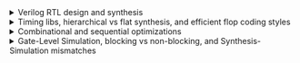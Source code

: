 <details>
<summary>Verilog RTL design and synthesis</summary>
  
  #### - Lab2: iverilog and GTKWave
  Functional verification (Boolean simulation: i.e., zero delays)
  ```
  $ git clone https://github.com/kunalg123/sky130RTLDesignAndSynthesisWorkshop.git
  $ cd sky130RTLDesignAndSynthesisWorkshop/verilog_files
  $ iverilog good_mux.v tb_good_mux.v
  $ ./a.out
  $ gtkwave tb_good_mux.vcd
  ```
  <img alt="gtkwave_good_mux" src="./images/GTKWave_good_mux.png">

  #### - Lab3: Yosys and abc
  - Logical synthesis
    
  > [!IMPORTANT]
  > Note the library name...
  ```
  $ yosys
  > read_liberty -lib ../lib/sky130_fd_sc_hd__tt_025C_1v80_nomux.lib
  > read_verilog good_mux.v
  > synth -top good_mux
  ```
  <img alt="Yosys_good_mux" src="./images/Yosys_good_mux.png">

  - Mapping to a given technology (Sky130 standard cells in this case) using [ABC](https://people.eecs.berkeley.edu/~alanmi/abc/)
  ```
  > abc -liberty ../lib/sky130_fd_sc_hd__tt_025C_1v80_nomux.lib
  > show
  ```
  <img alt="Yosys_good_mux_nomux_show" src="./images/Yosys_good_mux_nomux_show.png">

  ```
  > write_verilog -noattr good_mux_netlist.v
  > exit
  ```
  - Resulting schematic using Sky130 standard cells
  <img alt="Yosys_good_mux_sch" src="./images/Yosys_good_mux_sch.png">
</details>

<details>
<summary>Timing libs, hierarchical vs flat synthesis, and efficient flop coding styles</summary>

  #### - Lab5: Hierarchical vs Flat Synthesis
  ```
  $ cd sky130RTLDesignAndSynthesisWorkshop/verilog_files
  $ yosys
  > read_liberty -lib ../lib/sky130_fd_sc_hd__tt_025C_1v80.lib
  > read_verilog multiple_modules.v
  > synth -top multiple_modules
  > abc -liberty ../lib/sky130_fd_sc_hd__tt_025C_1v80.lib
  > show multiple_modules
  ```
  - Resulting schematic
  <img alt="Yosys_multiple_modules" src="./images/Yosys_multiple_modules.png">

  ```
  > write_verilog -noattr multiple_modules_hier.v
  ```
  - Resulting Verilog netlist
  <img alt="mmodules" src="./images/mmodules.png">

  ```
  > show sub_module1
  ```
  - Resulting schematic using Sky130 standard cells
  <img alt="Yosys_sub_module1" src="./images/Yosys_sub_module1.png">

  ```
  > show sub_module2
  ```
  - Resulting schematic using Sky130 standard cells
  <img alt="Yosys_sub_module2" src="./images/Yosys_sub_module2.png">

  #### - Various Flip-Flop Coding Styles

  ##### - Asynchronous Reset DFF - functional simulation
  ```
$ iverilog dff_asyncres.v tb_dff_asyncres.v
$ ./a.out
$ gtkwave tb_dff_asyncres.vcd
  ```
<img alt="GTKWave_dff_asyncres" src="./images/GTKWave_dff_asyncres.png">

  ##### - Synchronous Set DFF - functional simulation
  ```
$ iverilog dff_async_set.v tb_dff_async_set.v
$ ./a.out
$ gtkwave tb_dff_async_set.vcd
  ```
<img alt="GTKWave_dff_asyncset" src="./images/GTKWave_dff_asyncset.png">

  ##### - Synchronous Reset DFF - functional simulation
  ```
$ iverilog dff_syncres.v tb_dff_syncres.v
$ ./a.out
$ gtkwave tb_dff_syncres.vcd
  ```
<img alt="GTKWave_dff_syncres" src="./images/GTKWave_dff_syncres.png">

  ##### - Asynchronous Reset, Synchronous Reset DFF - functional simulation
  ```
$ iverilog dff_asyncres_syncres.v tb_dff_asyncres_syncres.v
$ ./a.out
$ gtkwave tb_dff_asyncres_syncres.vcd
  ```
<img alt="GTKWave_dff_asyncres_syncres" src="./images/GTKWave_dff_asyncres_syncres.png">

  ##### - Asynchronous Reset DFF - synthesis
  ```
$ yosys

> read_liberty -lib ../lib/sky130_fd_sc_hd__tt_025C_1v80.lib

> read_verilog dff_asyncres.v
> synth -top dff_asyncres
> dfflibmap -liberty ../lib/sky130_fd_sc_hd__tt_025C_1v80.lib
> abc -liberty ../lib/sky130_fd_sc_hd__tt_025C_1v80.lib
> show
  ```
<img alt="Yosys_dff_asyncres" src="./images/Yosys_dff_asyncres.png">
<img alt="dff_asyncres" src="./images/dff_asyncres.png">

  ##### - Asynchronous Set DFF - synthesis
  ```
> read_verilog dff_async_set.v
> synth -top dff_async_set
> dfflibmap -liberty ../lib/sky130_fd_sc_hd__tt_025C_1v80.lib
> abc -liberty ../lib/sky130_fd_sc_hd__tt_025C_1v80.lib
> show
  ```
<img alt="Yosys_dff_asyncset" src="./images/Yosys_dff_asyncset.png">
<img alt="dff_asyncset" src="./images/dff_asyncset.png">

  ##### - Synchronous Reset DFF - synthesis
  ```
> read_verilog dff_syncres.v
> synth -top dff_syncres
> dfflibmap -liberty ../lib/sky130_fd_sc_hd__tt_025C_1v80.lib
> abc -liberty ../lib/sky130_fd_sc_hd__tt_025C_1v80.lib
> show
  ```
<img alt="Yosys_dff_sync_reset" src="./images/Yosys_dff_sync_reset.png">
<img alt="dff_sync_reset" src="./images/dff_sync_reset.png">

#### - Interesting optimisations

##### - Multiplying by two - synthesis
```
$ yosys
> read_liberty -lib ../lib/sky130_fd_sc_hd__tt_025C_1v80.lib

> read_verilog mult_2.v
> synth -top mul2
> abc -liberty ../lib/sky130_fd_sc_hd__tt_025C_1v80.lib
> show
```
<img alt="Yosys_mul2" src="./images/Yosys_mul2.png">

<img alt="mul2" src="./images/mul2.png">

##### - Multiplying by eight - synthesis

  > [!WARNING]
  > It is actually multiplying by nine
```
> read_verilog mult_8.v
> synth -top mult8
> abc -liberty ../lib/sky130_fd_sc_hd__tt_025C_1v80.lib
> show
```
<img alt="Yosys_mult8" src="./images/Yosys_mult8.png">

<img alt="mult8" src="./images/mult8.png">

</details>

<details>
<summary>Combinational and sequential optimizations</summary>

  #### - Sequential logic optimizations
  ```
  $ cd sky130RTLDesignAndSynthesisWorkshop/verilog_files
  $ iverilog dff_const3.v tb_dff_const3.v
  $ ./a.out
  $ gtkwave tb_dff_const3.vcd
  ```
  <img alt="GTKWave_dff_const3" src="./images/GTKWave_dff_const3.png">

  ```
  $ yosys
  > read_liberty -lib ../lib/sky130_fd_sc_hd__tt_025C_1v80.lib
  > read_verilog dff_const3.v
  > synth -top dff_const3
  > dfflibmap -liberty ../lib/sky130_fd_sc_hd__tt_025C_1v80.lib
  > abc -liberty ../lib/sky130_fd_sc_hd__tt_025C_1v80.lib
  > show
  ```
  <img alt="Yosys_dff_const3" src="./images/Yosys_dff_const3.png">

  <img alt="dff_const3" src="./images/dff_const3.png">

  <img alt="dff_const3_waveform" src="./images/dff_const3_waveform.png">

</details>

<details>
<summary>Gate-Level Simulation, blocking vs non-blocking, and Synthesis-Simulation mismatches</summary>

  #### - Ternary Operator Mux

  ##### - Functional simulation
  ```
$ iverilog ternary_operator_mux.v tb_ternary_operator_mux.v
$ ./a.out
$ gtkwave tb_ternary_operator_mux.vcd
$ mv tb_ternary_operator_mux.vcd tb_ternary_operator_mux_fsim.vcd
  ```
  <img alt="GTKWave_ternary_operator_mux_fsim" src="./images/GTKWave_ternary_operator_mux_fsim.png">

  ##### - Synthesis
  ```
$ yosys
> read_liberty -lib ../lib/sky130_fd_sc_hd__tt_025C_1v80.lib
> read_verilog ternary_operator_mux.v
> synth -top ternary_operator_mux
> abc -liberty ../lib/sky130_fd_sc_hd__tt_025C_1v80.lib
> show
  ```
  <img alt="Yosys_ternary_operator_mux" src="./images/Yosys_ternary_operator_mux.png">

  ```
> write_verilog -noattr ternary_operator_mux_net.v
  ```

  ##### - Gate-Level Functional simulation
  ```
$ iverilog ../my_lib/verilog_model/primitives.v  ../my_lib/verilog_model/sky130_fd_sc_hd.v ternary_operator_mux_net.v tb_ternary_operator_mux.v
$ ./a.out
$ gtkwave tb_ternary_operator_mux.vcd
$ mv tb_ternary_operator_mux.vcd tb_ternary_operator_mux_gls.vcd
  ```
  <img alt="GTKWave_ternary_operator_mux_gls" src="./images/GTKWave_ternary_operator_mux_gls.png">

  #### - Synthesis-Simulation mismatch - Incomplete sensitivity list

  ##### - Functional simulation
  ```
$ iverilog bad_mux.v tb_bad_mux.v
$ ./a.out
$ gtkwave tb_bad_mux.vcd
$ mv tb_bad_mux.vcd tb_bad_mux_fsim.vcd
  ```
  <img alt="GTKWave_bad_mux_fsim" src="./images/GTKWave_bad_mux_fsim.png">

  ##### - Synthesis
  ```
$ yosys
> read_liberty -lib ../lib/sky130_fd_sc_hd__tt_025C_1v80.lib
> read_verilog bad_mux.v
> synth -top bad_mux
> abc -liberty ../lib/sky130_fd_sc_hd__tt_025C_1v80.lib
> show
  ```
  <img alt="Yosys_bad_mux" src="./images/Yosys_bad_mux.png">

  ```
$ write_verilog -noattr bad_mux_net.v
  ```

  ##### - Gate-Level Functional simulation
  ```
$ iverilog ../my_lib/verilog_model/primitives.v  ../my_lib/verilog_model/sky130_fd_sc_hd.v bad_mux_net.v tb_bad_mux.v
$ ./a.out
$ gtkwave tb_bad_mux.vcd
$ mv tb_bad_mux.vcd tb_bad_mux_gls.vcd
  ```
  <img alt="GTKWave_bad_mux_gls" src="./images/GTKWave_bad_mux_gls.png">

  #### - Synthesis-Simulation mismatch - Misuse of blocking statements

  ##### - Functional simulation
  ```
$ iverilog blocking_caveat.v tb_blocking_caveat.v
$ ./a.out
$ gtkwave tb_blocking_caveat.vcd
$ mv tb_blocking_caveat.vcd tb_blocking_caveat_fsim.vcd
  ```
  <img alt="GTKWave_blocking_caveat_fsim" src="./images/GTKWave_blocking_caveat_fsim.png">

  ##### - Synthesis
  ```
$ yosys
> read_liberty -lib ../lib/sky130_fd_sc_hd__tt_025C_1v80.lib
> read_verilog blocking_caveat.v
> synth -top blocking_caveat
> abc -liberty ../lib/sky130_fd_sc_hd__tt_025C_1v80.lib
> show
  ```
  <img alt="Yosys_blocking_caveat" src="./images/Yosys_blocking_caveat.png">

  ```
> write_verilog -noattr blocking_caveat_net.v
  ```

  ##### - Gate-Level Functional simulation
  ```
$ iverilog ../my_lib/verilog_model/primitives.v  ../my_lib/verilog_model/sky130_fd_sc_hd.v blocking_caveat_net.v tb_blocking_caveat.v
$ ./a.out
$ gtkwave tb_blocking_caveat.vcd
$ mv tb_blocking_caveat.vcd tb_blocking_caveat_gls.vcd
  ```
  <img alt="GTKWave_blocking_caveat_gls" src="./images/GTKWave_blocking_caveat_gls.png">


</details>

